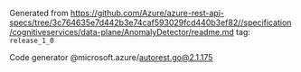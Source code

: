 Generated from https://github.com/Azure/azure-rest-api-specs/tree/3c764635e7d442b3e74caf593029fcd440b3ef82//specification/cognitiveservices/data-plane/AnomalyDetector/readme.md tag: `release_1_0`

Code generator @microsoft.azure/autorest.go@2.1.175


